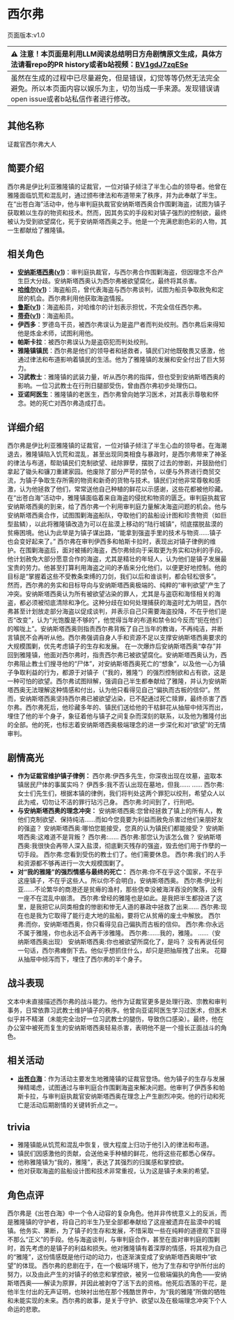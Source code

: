 # 西尔弗
页面版本:v1.0
 

| :warning: 注意！本页面是利用LLM阅读总结明日方舟剧情原文生成，具体方法请看repo的PR history或者b站视频：[BV1gdJ7zqESe](https://www.bilibili.com/video/BV1gdJ7zqESe/)         |
|:----------------------------|
| 虽然在生成的过程中已尽量避免，但是错误，幻觉等等仍然无法完全避免。所以本页面内容以娱乐为主，切勿当成一手来源。发现错误请open issue或者b站私信作者进行修改。|



## 其他名称
证裁官西尔弗大人
## 简要介绍
西尔弗是伊比利亚雅隆镇的证裁官，一位对镇子倾注了半生心血的领导者。他曾在雅隆面临饥荒和混乱时，通过颁布律法和布道带来了秩序，并为此奉献了半生。在“出苍白海”活动中，他与审判庭执裁官安纳斯塔西奥合作围剿海盗，试图为镇子获取赖以生存的物资和技术。然而，因其务实的手段和对镇子强烈的控制欲，最终被认为受到欲望腐化，死于安纳斯塔西奥之手。他是一个充满悲剧色彩的人物，其一生都献给了雅隆镇。
## 相关角色
-   **[安纳斯塔西奥](../char_v3/extended_char_an_na_si_ta_xi_ao.md)([v1](extended_char_an_na_si_ta_xi_ao.md))**：审判庭执裁官，与西尔弗合作围剿海盗，但因理念不合产生巨大分歧。安纳斯塔西奥认为西尔弗被欲望腐化，最终将其杀害。
-   **[哈维尔](../char_v3/extended_char_ha_wei_er.md)([v1](extended_char_ha_wei_er.md))**：海盗船员，曾代表海盗与西尔弗谈判，试图为船员争取赦免和定居的机会。西尔弗利用他获取海盗情报。
-   **[鲁斯](../char_v3/extended_char_lu_si.md)([v1](extended_char_lu_si.md))**：海盗船员，对哈维尔的计划表示担忧，不完全信任西尔弗。
-   **[蒂奇](../char_v3/extended_char_di_qi.md)([v1](extended_char_di_qi.md))**：海盗船员。
-   **伊西多**：罗德岛干员，被西尔弗误认为是盗尸者而判处绞刑。西尔弗后来得知他是炼金术师，试图利用他。
-   **帕斯卡拉**：被西尔弗误认为是盗窃犯而判处绞刑。
-   **雅隆镇镇民**：西尔弗是他们的领导者和拯救者，镇民们对他既敬畏又感激，他通过律法和布道影响着镇民的生活。他为了雅隆镇的发展和安全付出了巨大努力。
-   **习武教士**：雅隆镇的武装力量，听从西尔弗的指挥，但也受到安纳斯塔西奥的影响。一位习武教士在行刑日腿部受伤，曾由西尔弗初步处理伤口。
-   **亚诺阿医生**：雅隆镇的老医生，西尔弗曾向她学习医术，对其表示尊敬和怀念。她的死亡对西尔弗造成打击。
## 详细介绍
西尔弗是伊比利亚雅隆镇的证裁官，一位对镇子倾注了半生心血的领导者。在海潮退去，雅隆镇陷入饥荒和混乱，甚至出现同类相食与暴政时，是西尔弗带来了神圣的律法与布道，帮助镇民们克制欲望、祛除罪孽，摆脱了过去的惨剧，并鼓励他们拿起了锄头和镰刀重建家园。他废除了部分严苛的禁令，以便与外界进行商贸交流，为镇子争取生存所需的物资和新奇的货物与技术。镇民们对他非常尊敬和感激，认为他拯救了他们，常常送他自己种植的鲜花以示感谢，这些花都被他珍藏。
在“出苍白海”活动中，雅隆镇面临着来自海盗的侵扰和物资的匮乏。审判庭执裁官安纳斯塔西奥的到来，给了西尔弗一个利用审判庭力量解决海盗问题的机会。他与安纳斯塔西奥合作，试图围剿海盗船队，夺取他们的盐船设计图和珍贵物资（如巨型盐鳞），以此将雅隆镇改造为可以在盐漠上移动的“陆行城镇”，彻底摆脱盐漠的贫瘠困境。他认为此举是为镇子谋出路，“能拿到强盗手里的技术与物资......镇子也会变好起来了。”
西尔弗在审判伊西多和帕斯卡拉时，表现出对镇子律例的维护。在围剿海盗后，面对被捕的海盗，西尔弗倾向于采取更为务实和功利的手段。他计划赦免大部分愿意合作的海盗，尤其是精壮的年轻人，认为他们是镇子发展最宝贵的劳力。他甚至打算利用海盗之间的矛盾来分化他们，以便更好地控制。他的目标是“掌握着这些不受教条束缚的刀剑，我们以后和谁谈判，都会轻松很多”。
然而，西尔弗的务实和目标导向与安纳斯塔西奥极端的、纯粹的“审判欲望”产生了冲突。安纳斯塔西奥认为所有被欲望沾染的罪人，尤其是与盗窃和海怪相关的海盗，都必须被彻底清除和净化。这种分歧在如何处理捕获的海盗时尤为明显，西尔弗甚至计划放走部分海盗以促成谈判，并表示自己只需要海盗投降，不在乎他们是否“改变”，认为“光饱腹是不够的”，他觉得当年的布道和禁令如今反而“扼在他们的喉咙上”。安纳斯塔西奥则指责西尔弗背叛了自己当年的教诲，不再纯洁，并断言镇民不会再听从他。西尔弗强调自身人手和资源不足以支撑安纳斯塔西奥要求的大规模围剿，优先考虑镇子的生存和发展。
在一次爆炸后安纳斯塔西奥“幸存”并回到雅隆镇，他面对西尔弗时，指责西尔弗已被欲望腐化。安纳斯塔西奥认为，西尔弗阻止教士们搜寻他的“尸体”，对安纳斯塔西奥死亡的“想象”，以及他一心为镇子争取利益的行为，都源于对镇子（“我的，雅隆”）的强烈控制欲和占有欲，这是一种可怕的欲望。西尔弗试图辩解，强调自己半生都奉献给了雅隆，并认为安纳斯塔西奥无法理解这种情感和付出，认为他只看得见自己“偏执而古板的信仰”。然而，安纳斯塔西奥坚持西尔弗已被欲望沾染，已不配通过死亡赎罪，最终杀害了西尔弗。西尔弗死后，他珍藏多年的、镇民们送给他的干枯鲜花从抽屉中倾泻而出，埋住了他的半个身子，象征着他与镇子之间复杂而深刻的联系，以及他为雅隆付出的全部。他的死，也标志着安纳斯塔西奥极端理念的进一步深化和对“欲望”的无情审判。
## 剧情高光
*   **作为证裁官维护镇子律例：**
    西尔弗:伊西多先生，你深夜出现在坟墓，盗取本镇居民尸体的事属实吗？
    伊西多:我不否认出现在墓地，但我......
    ......
    西尔弗:女士们先生们，根据本镇的律例，我们将判处这两个罪犯以绞刑，希望众人以此为戒，切勿让不洁的罪行玷污己身。
    西尔弗:时间到了，行刑吧。
*   **与安纳斯塔西奥的理念冲突：**
    安纳斯塔西奥:您曾经拯救了镇上的所有人，教他们克制欲望、保持纯洁......而如今您竟要为利益而赦免杀害过他们亲朋好友的强盗？
    安纳斯塔西奥:哪怕您能接受，您真的认为镇民们都能接受？
    安纳斯塔西奥:这难道不是背叛？
    西尔弗:......
    西尔弗:那您认为该怎么做？
    安纳斯塔西奥:我很快会再带人深入盐漠，彻底剿灭残存的强盗，毁去他们用于作孽的一切手段。
    西尔弗:您看到受伤的教士们了。他们需要休息。
    西尔弗:我们的人手和资源都不够再进行一次大规模围剿了。
*   **对“我的雅隆”的强烈情感与最终的死亡：**
    西尔弗:你不在乎这个国家，不在乎这座镇子，不在乎这些人。所以你不会明白，安纳斯塔西奥。
    西尔弗:伊比利亚......不论繁华的商港还是贫瘠的渔村，那些侥幸没被海洋吞没的聚落，没有一座不在混乱中崩溃。
    西尔弗:曾经的雅隆也是如此。是我把半生都投进了这里，是我把它从同类相食的惨剧和惨无人道的暴政中拯救了出来......
    西尔弗:现在也是我为它取得了能行走大地的盐船，要将它从贫瘠的废土中解放。
    西尔弗:而你，安纳斯塔西奥，你只看得见自己偏执而古板的信仰。
    西尔弗:你永远不属于雅隆，你也永远不会再干涉雅隆。
    西尔弗:......我的，雅隆。
    ......（安纳斯塔西奥出现）
    安纳斯塔西奥:你也被欲望所腐化了，是吗？
    没有再说任何一句话，西尔弗瘫倒下去。他似乎想抓住什么，却只是把抽屉拽了出来。
    花瓣从抽屉中倾泻而下，埋住了西尔弗的半个身子。
## 战斗表现
文本中未直接描述西尔弗的战斗能力。他作为证裁官更多是处理行政、宗教和审判事务，日常依靠习武教士维护镇子的秩序。他曾向亚诺阿医生学习过医术，但医术似乎并不精湛（未能完全治好一位习武教士的腿伤，导致伤口感染）。最终，他在办公室中被死而复生的安纳斯塔西奥轻易杀害，表明他不是一个擅长正面战斗的角色。
## 相关活动
-   **[出苍白海](../stories/act39side.md)**：作为活动主要发生地雅隆镇的证裁官登场。他为镇子的生存与发展殚精竭虑，试图通过与审判庭合作围剿海盗来解决问题。他审判了伊西多和帕斯卡拉，与审判庭执裁官安纳斯塔西奥在理念上产生剧烈冲突。他的行动和死亡是活动后期剧情的关键转折点之一。
## trivia
*   雅隆镇能从饥荒和混乱中恢复，很大程度上归功于他引入的律法和布道。
*   镇民们因感激他的贡献，会送他亲手种植的鲜花，他将这些花都悉心保存。
*   他称雅隆镇为“我的，雅隆”，表达了其强烈的归属感和掌控欲。
*   他对获取海盗的盐船设计图和技术非常重视，认为这是镇子未来的希望。
## 角色点评
西尔弗是《出苍白海》中一个令人动容的复杂角色。他并非传统意义上的反派，而是雅隆镇的守护者，将自己的半生乃至全部都奉献给了这座被遗弃在盐漠中的城镇。他务实、果断，为了镇子的生存和发展，不惜采取一些在纯粹的道德观下显得不那么“正义”的手段。他与海盗谈判，与审判庭合作，甚至在面对审判庭的围剿时，首先考虑的是镇子的利益和损失。他对雅隆镇有着深厚的情感，将其视为自己的“雅隆”，这份情感既是他行动的动力，也逐渐演变成了安纳斯塔西奥眼中“欲望”的体现。
西尔弗的悲剧在于，在一个极端环境下，他为了生存和守护所付出的努力，以及由此产生的对镇子的依恋和掌控欲，被另一位极端偏执的角色——安纳斯塔西奥——解读为原罪，并因此被剥夺了活下去的资格。他死后洒落的干花，是他半生付出的无声证明，也映衬出他在那个残酷世界中，为“我的雅隆”所做的牺牲和未能实现的未来。西尔弗的故事，是关于守护、欲望以及在极端理念冲突下个人命运的悲歌。